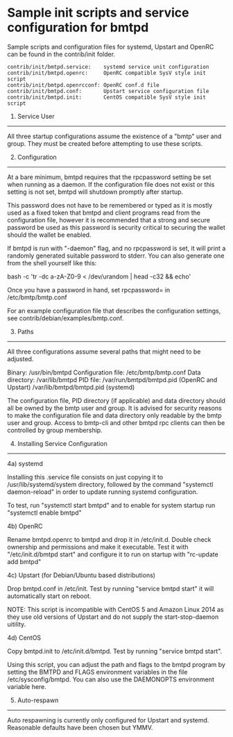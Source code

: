 Sample init scripts and service configuration for bmtpd
==========================================================

Sample scripts and configuration files for systemd, Upstart and OpenRC
can be found in the contrib/init folder.

    contrib/init/bmtpd.service:    systemd service unit configuration
    contrib/init/bmtpd.openrc:     OpenRC compatible SysV style init script
    contrib/init/bmtpd.openrcconf: OpenRC conf.d file
    contrib/init/bmtpd.conf:       Upstart service configuration file
    contrib/init/bmtpd.init:       CentOS compatible SysV style init script

1. Service User
---------------------------------

All three startup configurations assume the existence of a "bmtp" user
and group.  They must be created before attempting to use these scripts.

2. Configuration
---------------------------------

At a bare minimum, bmtpd requires that the rpcpassword setting be set
when running as a daemon.  If the configuration file does not exist or this
setting is not set, bmtpd will shutdown promptly after startup.

This password does not have to be remembered or typed as it is mostly used
as a fixed token that bmtpd and client programs read from the configuration
file, however it is recommended that a strong and secure password be used
as this password is security critical to securing the wallet should the
wallet be enabled.

If bmtpd is run with "-daemon" flag, and no rpcpassword is set, it will
print a randomly generated suitable password to stderr.  You can also
generate one from the shell yourself like this:

bash -c 'tr -dc a-zA-Z0-9 < /dev/urandom | head -c32 && echo'

Once you have a password in hand, set rpcpassword= in /etc/bmtp/bmtp.conf

For an example configuration file that describes the configuration settings,
see contrib/debian/examples/bmtp.conf.

3. Paths
---------------------------------

All three configurations assume several paths that might need to be adjusted.

Binary:              /usr/bin/bmtpd
Configuration file:  /etc/bmtp/bmtp.conf
Data directory:      /var/lib/bmtpd
PID file:            /var/run/bmtpd/bmtpd.pid (OpenRC and Upstart)
                     /var/lib/bmtpd/bmtpd.pid (systemd)

The configuration file, PID directory (if applicable) and data directory
should all be owned by the bmtp user and group.  It is advised for security
reasons to make the configuration file and data directory only readable by the
bmtp user and group.  Access to bmtp-cli and other bmtpd rpc clients
can then be controlled by group membership.

4. Installing Service Configuration
-----------------------------------

4a) systemd

Installing this .service file consists on just copying it to
/usr/lib/systemd/system directory, followed by the command
"systemctl daemon-reload" in order to update running systemd configuration.

To test, run "systemctl start bmtpd" and to enable for system startup run
"systemctl enable bmtpd"

4b) OpenRC

Rename bmtpd.openrc to bmtpd and drop it in /etc/init.d.  Double
check ownership and permissions and make it executable.  Test it with
"/etc/init.d/bmtpd start" and configure it to run on startup with
"rc-update add bmtpd"

4c) Upstart (for Debian/Ubuntu based distributions)

Drop bmtpd.conf in /etc/init.  Test by running "service bmtpd start"
it will automatically start on reboot.

NOTE: This script is incompatible with CentOS 5 and Amazon Linux 2014 as they
use old versions of Upstart and do not supply the start-stop-daemon uitility.

4d) CentOS

Copy bmtpd.init to /etc/init.d/bmtpd. Test by running "service bmtpd start".

Using this script, you can adjust the path and flags to the bmtpd program by
setting the BMTPD and FLAGS environment variables in the file
/etc/sysconfig/bmtpd. You can also use the DAEMONOPTS environment variable here.

5. Auto-respawn
-----------------------------------

Auto respawning is currently only configured for Upstart and systemd.
Reasonable defaults have been chosen but YMMV.
